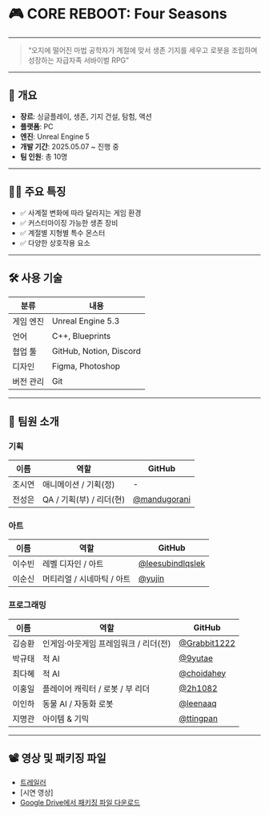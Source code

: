 # 🎮 CORE REBOOT: Four Seasons
---
> “오지에 떨어진 마법 공학자가 계절에 맞서 생존 기지를 세우고 로봇을 조립하며 성장하는 자급자족 서바이벌 RPG”
---
## 📌 개요

- **장르**: 싱글플레이, 생존, 기지 건설, 탐험, 액션
- **플랫폼**: PC
- **엔진**: Unreal Engine 5
- **개발 기간**: 2025.05.07 ~ 진행 중
- **팀 인원**: 총 10명
  
---
## 🧑‍💻 주요 특징

- ✅ 사계절 변화에 따라 달라지는 게임 환경​
- ✅ 커스터마이징 가능한 생존 장비​
- ✅ 계절별 지형별 특수 몬스터​
- ✅ 다양한 상호작용 요소
---

## 🛠️ 사용 기술

| 분류       | 내용                        |
|------------|-----------------------------|
| 게임 엔진   | Unreal Engine 5.3           |
| 언어       | C++, Blueprints             |
| 협업 툴    | GitHub, Notion, Discord     |
| 디자인     | Figma, Photoshop            |
| 버전 관리  | Git                         |
---

## 👥 팀원 소개

### 기획

| 이름     | 역할                              | GitHub |
|----------|-----------------------------------|--------|
| 조시연   | 애니메이션 / 기획(정)             | - |
| 전성은   | QA / 기획(부) / 리더(현)  | [@mandugorani](https://github.com/mandugorani) |

### 아트

| 이름     | 역할                   | GitHub |
|----------|------------------------|--------|
| 이수빈   | 레벨 디자인 / 아트      | [@leesubindlqslek](https://github.com/leesubindlqslek) |
| 이순신   | 머티리얼 / 시네마틱 / 아트 | [@yujin](https://github.com/yujin) |

### 프로그래밍

| 이름     | 역할                                         | GitHub |
|----------|----------------------------------------------|--------|
| 김승환   | 인게임·아웃게임 프레임워크 / 리더(전) | [@Grabbit1222](https://github.com/Grabbit1222) |
| 박규태   | 적 AI                                        | [@9yutae](https://github.com/9yutae) |
| 최다혜   | 적 AI                                        | [@choidahey](https://github.com/choidahey) |
| 이홍일   | 플레이어 캐릭터 / 로봇  / 부 리더             | [@2h1082](https://github.com/2h1082) |
| 이인하   | 동물 AI / 자동화 로봇                        | [@leenaaq](https://github.com/leenaaq) |
| 지명관   | 아이템 & 기믹                                | [@ttingpan](https://github.com/ttingpan) |


---

## 📽️ 영상 및 패키징 파일

- [트레일러](https://www.youtube.com/watch?v=YBkUOtBk9Gc)
- [시연 영상]
- [Google Drive에서 패키징 파일 다운로드](https://drive.google.com/file/d/1RSTlAKaQvj6pgG-_psZJq0-ThFH1vtaN/view?usp=sharing)


